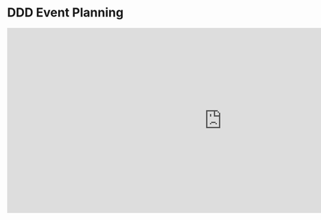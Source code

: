 # DDD Event Planning

<iframe src="https://miro.com/app/live-embed/uXjVMeSyURs=/?moveToViewport=-5296,-5272,22490,10621&embedId=588692552565" scrolling="no" allow="fullscreen; clipboard-read; clipboard-write" allowfullscreen width="1000" height="432" frameborder="0"></iframe>